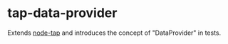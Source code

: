# tap-data-provider

Extends [node-tap](https://node-tap.org/) and introduces the concept of "DataProvider" in tests.